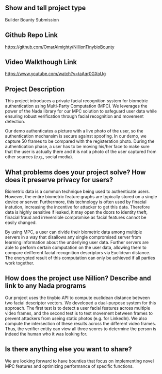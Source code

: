 ## Show and tell project type
Builder Bounty Submission
## Github Repo Link
https://github.com/OmarAlmighty/NillionTinybioBounty

## Video Walkthough Link
https://www.youtube.com/watch?v=taAqr0GXoUg

## Project Description
This project introduces a private facial recognition system for biometric authentication using Multi-Party Computation (MPC). We leverages the power of the Nada library for our MPC solution to safeguard user data while ensuring robust verification through facial recognition and movement detection. 

Our demo authenticates a picture with a live photo of the user, so the authentication mechansim is secure against spoofing. In our demo, we capture 50 frames to be compared with the registeration photo. During the authentication phase, a user has to be moving his/her face to make sure that the user is actually there and it is not a photo of the user captured from other sources (e.g., social media).

## What problems does your project solve? How does it preserve privacy for users?
Biometric data is a common technique being used to authenticate users. However, the entire biometric feature graphs are typically stored on a single device or server. Furthermore, this technology is often used by finacial instution, increasing the incentive for attacker to get this data. Therefore data is highly sensitive if leaked, it may open the doors to identity theft, finacial fraud and irreversible compromise as facial features cannot be easily changed. 

By using MPC, a user can divide their biometric data among multiple servers in a way that disallows any single compromised server from learning information about the underlying user data. Further servers are able to perform certain computation on the user data, allowing them to compare deifferent facial recognition descriptors via Euclidean distance. The encrypted result of this computation can only be achieved if all parties work together. 

## How does the project use Nillion? Describe and link to any Nada programs
Our project uses the tinybio API to compute euclidean distance between two facial descriptor vectors. We developed a dual-purpose system for this approach. The first test is to detect a user facial features across multiple video frames, and the second test is to test movement between frames to prevent attackers from useing static photos (e.g. for LinkedIn). We also compute the intersection of these results across the different video frames. Thus, the verifier entity can view all three scores to determine the person is indeed the human who it was looking for.

## Is there anything else you want to share?
We are looking forward to have bounties that focus on implementing novel MPC features and optimizing performance of specific functions.